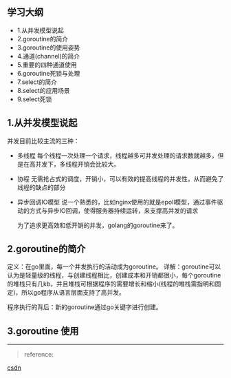 
## 学习大纲
* 1.从并发模型说起 
* 2.goroutine的简介 
* 3.goroutine的使用姿势 
* 4.通道(channel)的简介 
* 5.重要的四种通道使用 
* 6.goroutine死锁与处理 
* 7.select的简介 
* 8.select的应用场景 
* 9.select死锁


##  1.从并发模型说起

并发目前比较主流的三种：
* 多线程
  每个线程一次处理一个请求，线程越多可并发处理的请求数就越多，但是在高并发下，多线程开销会比较大。
* 协程
  无需抢占式的调度，开销小，可以有效的提高线程的并发性，从而避免了线程的缺点的部分

* 异步回调IO模型
 说一个熟悉的，比如nginx使用的就是epoll模型，通过事件驱动的方式与异步IO回调，使得服务器持续运转，来支撑高并发的请求

  为了追求更高效和低开销的并发，golang的goroutine来了。


## 2.goroutine的简介
定义：在go里面，每一个并发执行的活动成为goroutine。
详解：goroutine可以认为是轻量级的线程，与创建线程相比，创建成本和开销都很小，每个goroutine的堆栈只有几kb，并且堆栈可根据程序的需要增长和缩小(线程的堆栈需指明和固定)，所以go程序从语言层面支持了高并发。

程序执行的背后：新的goroutine通过go关键字进行创建。

## 3.goroutine 使用

---------------------


> reference:

[csdn](https://blog.csdn.net/u011957758/article/details/81159481)

